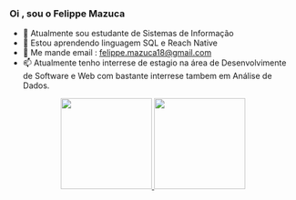 ### Oi , sou o Felippe Mazuca

- 🔭 Atualmente sou estudante de Sistemas de Informação
- 🌱 Estou aprendendo linguagem SQL e Reach Native
- 💬 Me mande email : felippe.mazuca18@gmail.com
- 📫 Atualmente tenho interrese de estagio na área de Desenvolvimente de Software e Web com bastante interrese tambem em Análise de Dados.

<div align="center">
  <a href="https://github.com/Femazuca">
  <img height="160em" src="https://github-readme-stats.vercel.app/api?username=femazuca&show_icons=true&theme=dracula&include_all_commits=true&count_private=true"/>
  <img height="160em" src="https://github-readme-stats.vercel.app/api/top-langs/?username=femazuca&layout=compact&langs_count=7&theme=dracula"/>
</div>
